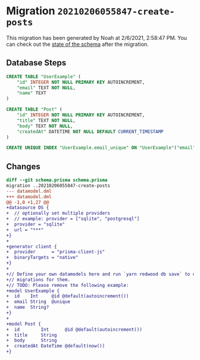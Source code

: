 # Migration `20210206055847-create-posts`

This migration has been generated by Noah at 2/6/2021, 2:58:47 PM.
You can check out the [state of the schema](./schema.prisma) after the migration.

## Database Steps

```sql
CREATE TABLE "UserExample" (
    "id" INTEGER NOT NULL PRIMARY KEY AUTOINCREMENT,
    "email" TEXT NOT NULL,
    "name" TEXT
)

CREATE TABLE "Post" (
    "id" INTEGER NOT NULL PRIMARY KEY AUTOINCREMENT,
    "title" TEXT NOT NULL,
    "body" TEXT NOT NULL,
    "createdAt" DATETIME NOT NULL DEFAULT CURRENT_TIMESTAMP
)

CREATE UNIQUE INDEX "UserExample.email_unique" ON "UserExample"("email")
```

## Changes

```diff
diff --git schema.prisma schema.prisma
migration ..20210206055847-create-posts
--- datamodel.dml
+++ datamodel.dml
@@ -1,0 +1,27 @@
+datasource DS {
+  // optionally set multiple providers
+  // example: provider = ["sqlite", "postgresql"]
+  provider = "sqlite"
+  url = "***"
+}
+
+generator client {
+  provider      = "prisma-client-js"
+  binaryTargets = "native"
+}
+
+// Define your own datamodels here and run `yarn redwood db save` to create
+// migrations for them.
+// TODO: Please remove the following example:
+model UserExample {
+  id    Int     @id @default(autoincrement())
+  email String  @unique
+  name  String?
+}
+
+model Post {
+  id        Int      @id @default(autoincrement())
+  title     String
+  body      String
+  createdAt DateTime @default(now())
+}
```


